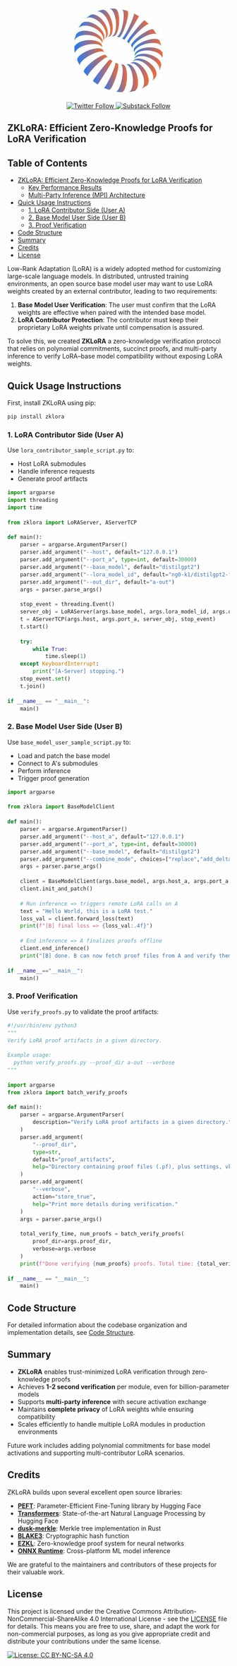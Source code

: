 <p align="center">
  <img src="paper/figs/bagel-logo.png" alt="Bagel Logo" width="200"/>
</p>

<p align="center">
  <a href="https://twitter.com/bagelopenAI">
    <img src="https://img.shields.io/twitter/follow/bagelopenAI?style=social" alt="Twitter Follow"/>
  </a>
  
  <a href="https://blog.bagel.net">
    <img src="https://img.shields.io/badge/Follow%20on-Substack-orange?style=social&logo=substack" alt="Substack Follow"/>
  </a>
</p>

## ZKLoRA: Efficient Zero-Knowledge Proofs for LoRA Verification

## Table of Contents
- [ZKLoRA: Efficient Zero-Knowledge Proofs for LoRA Verification](#zklora-efficient-zero-knowledge-proofs-for-lora-verification)
  - [Key Performance Results](#key-performance-results)
  - [Multi-Party Inference (MPI) Architecture](#multi-party-inference-mpi-architecture)
- [Quick Usage Instructions](#quick-usage-instructions)
  - [1. LoRA Contributor Side (User A)](#1-lora-contributor-side-user-a)
  - [2. Base Model User Side (User B)](#2-base-model-user-side-user-b)
  - [3. Proof Verification](#3-proof-verification)
- [Code Structure](#code-structure)
- [Summary](#summary)
- [Credits](#credits)
- [License](#license)

Low-Rank Adaptation (LoRA) is a widely adopted method for customizing large-scale language models. In distributed, untrusted training environments, an open source base model user may want to use LoRA weights created by an external contributor, leading to two requirements:

1. **Base Model User Verification**: The user must confirm that the LoRA weights are effective when paired with the intended base model.
2. **LoRA Contributor Protection**: The contributor must keep their proprietary LoRA weights private until compensation is assured.

To solve this, we created **ZKLoRA** a zero-knowledge verification protocol that relies on polynomial commitments, succinct proofs, and multi-party inference to verify LoRA–base model compatibility without exposing LoRA weights.

## Quick Usage Instructions

First, install ZKLoRA using pip:
```bash
pip install zklora
```

### 1. LoRA Contributor Side (User A)

Use `lora_contributor_sample_script.py` to:
- Host LoRA submodules
- Handle inference requests
- Generate proof artifacts

```python
import argparse
import threading
import time

from zklora import LoRAServer, AServerTCP

def main():
    parser = argparse.ArgumentParser()
    parser.add_argument("--host", default="127.0.0.1")
    parser.add_argument("--port_a", type=int, default=30000)
    parser.add_argument("--base_model", default="distilgpt2")
    parser.add_argument("--lora_model_id", default="ng0-k1/distilgpt2-finetuned-es")
    parser.add_argument("--out_dir", default="a-out")
    args = parser.parse_args()

    stop_event = threading.Event()
    server_obj = LoRAServer(args.base_model, args.lora_model_id, args.out_dir)
    t = AServerTCP(args.host, args.port_a, server_obj, stop_event)
    t.start()

    try:
        while True:
            time.sleep(1)
    except KeyboardInterrupt:
        print("[A-Server] stopping.")
    stop_event.set()
    t.join()

if __name__ == "__main__":
    main()
```

### 2. Base Model User Side (User B)

Use `base_model_user_sample_script.py` to:
- Load and patch the base model
- Connect to A's submodules
- Perform inference
- Trigger proof generation

```python
import argparse

from zklora import BaseModelClient

def main():
    parser = argparse.ArgumentParser()
    parser.add_argument("--host_a", default="127.0.0.1")
    parser.add_argument("--port_a", type=int, default=30000)
    parser.add_argument("--base_model", default="distilgpt2")
    parser.add_argument("--combine_mode", choices=["replace","add_delta"], default="add_delta")
    args = parser.parse_args()

    client = BaseModelClient(args.base_model, args.host_a, args.port_a, args.combine_mode)
    client.init_and_patch()

    # Run inference => triggers remote LoRA calls on A
    text = "Hello World, this is a LoRA test."
    loss_val = client.forward_loss(text)
    print(f"[B] final loss => {loss_val:.4f}")

    # End inference => A finalizes proofs offline
    client.end_inference()
    print("[B] done. B can now fetch proof files from A and verify them offline.")

if __name__=="__main__":
    main()
```

### 3. Proof Verification

Use `verify_proofs.py` to validate the proof artifacts:

```python
#!/usr/bin/env python3
"""
Verify LoRA proof artifacts in a given directory.

Example usage:
  python verify_proofs.py --proof_dir a-out --verbose
"""

import argparse
from zklora import batch_verify_proofs

def main():
    parser = argparse.ArgumentParser(
        description="Verify LoRA proof artifacts in a given directory."
    )
    parser.add_argument(
        "--proof_dir",
        type=str,
        default="proof_artifacts",
        help="Directory containing proof files (.pf), plus settings, vk, srs."
    )
    parser.add_argument(
        "--verbose",
        action="store_true",
        help="Print more details during verification."
    )
    args = parser.parse_args()

    total_verify_time, num_proofs = batch_verify_proofs(
        proof_dir=args.proof_dir,
        verbose=args.verbose
    )
    print(f"Done verifying {num_proofs} proofs. Total time: {total_verify_time:.2f}s")

if __name__ == "__main__":
    main()
```

## Code Structure

For detailed information about the codebase organization and implementation details, see [Code Structure](src/zklora/README.md).

## Summary

- **ZKLoRA** enables trust-minimized LoRA verification through zero-knowledge proofs
- Achieves **1-2 second verification** per module, even for billion-parameter models
- Supports **multi-party inference** with secure activation exchange
- Maintains **complete privacy** of LoRA weights while ensuring compatibility
- Scales efficiently to handle multiple LoRA modules in production environments

Future work includes adding polynomial commitments for base model activations and supporting multi-contributor LoRA scenarios.

## Credits

ZKLoRA builds upon several excellent open source libraries:

- **[PEFT](https://github.com/huggingface/peft)**: Parameter-Efficient Fine-Tuning library by Hugging Face
- **[Transformers](https://github.com/huggingface/transformers)**: State-of-the-art Natural Language Processing by Hugging Face
- **[dusk-merkle](https://github.com/dusk-network/dusk-merkle)**: Merkle tree implementation in Rust
- **[BLAKE3](https://github.com/BLAKE3-team/BLAKE3)**: Cryptographic hash function
- **[EZKL](https://github.com/zkonduit/ezkl)**: Zero-knowledge proof system for neural networks
- **[ONNX Runtime](https://github.com/microsoft/onnxruntime)**: Cross-platform ML model inference

We are grateful to the maintainers and contributors of these projects for their valuable work.

## License

This project is licensed under the Creative Commons Attribution-NonCommercial-ShareAlike 4.0 International License - see the [LICENSE](LICENSE) file for details. This means you are free to use, share, and adapt the work for non-commercial purposes, as long as you give appropriate credit and distribute your contributions under the same license.

[![License: CC BY-NC-SA 4.0](https://img.shields.io/badge/License-CC%20BY--NC--SA%204.0-lightgrey.svg)](https://creativecommons.org/licenses/by-nc-sa/4.0/)